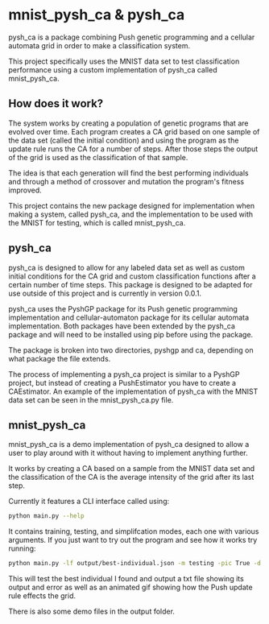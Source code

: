 # mnist_pysh_ca & pysh_ca
<!-- <img src="https://github.com/tm224/PushGP-CA-Image-Class/blob/main/demo.gif" width="200" /> -->

pysh_ca is a package combining Push genetic programming and a cellular automata grid in order to make a classification system.

This project specifically uses the MNIST data set to test classification performance using a custom implementation of pysh_ca called mnist_pysh_ca.

## How does it work?

The system works by creating a population of genetic programs that are evolved over time. Each program creates a CA grid based on one sample of the data set (called the initial condition) and using the program as the update rule runs the CA for a number of steps. After those steps the output of the grid is used as the classification of that sample.

The idea is that each generation will find the best performing individuals and through a method of crossover and mutation the program's fitness improved.

This project contains the new package designed for implementation when making a system, called pysh_ca, and the implementation to be used with the MNIST for testing, which is called mnist_pysh_ca.

## pysh_ca

pysh_ca is designed to allow for any labeled data set as well as custom initial conditions for the CA grid and custom classification functions after a certain number of time steps. This package is designed to be adapted for use outside of this project and is currently in version 0.0.1.

pysh_ca uses the PyshGP package for its Push genetic programming implementation and cellular-automaton package for its cellular automata implementation. Both packages have been extended by the pysh_ca package and will need to be installed using pip before using the package.

The package is broken into two directories, pyshgp and ca, depending on what package the file extends.

The process of implementing a pysh_ca project is similar to a PyshGP project, but instead of creating a PushEstimator you have to create a CAEstimator. An example of the implementation of pysh_ca with the MNIST data set can be seen in the mnist_pysh_ca.py file.

## mnist_pysh_ca

mnist_pysh_ca is a demo implementation of pysh_ca designed to allow a user to play around with it without having to implement anything further.

It works by creating a CA based on a sample from the MNIST data set and the classification of the CA is the average intensity of the grid after its last step.

Currently it features a CLI interface called using:

```bash
python main.py --help
```

It contains training, testing, and simplifcation modes, each one with various arguments.
If you just want to try out the program and see how it works try running:

```bash
python main.py -lf output/best-individual.json -m testing -pic True -d 1,2 -s 10 -c 1
```
This will test the best individual I found and output a txt file showing its output and error as well as an animated gif showing how the Push update rule effects the grid.

There is also some demo files in the output folder.
